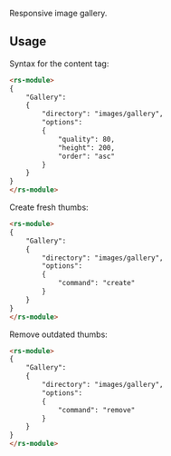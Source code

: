 Responsive image gallery.


Usage
-----

Syntax for the content tag:

```html
<rs-module>
{
	"Gallery":
	{
		"directory": "images/gallery",
		"options":
		{
			"quality": 80,
			"height": 200,
			"order": "asc"
		}
	}
}
</rs-module>
```

Create fresh thumbs:

```html
<rs-module>
{
	"Gallery":
	{
		"directory": "images/gallery",
		"options":
		{
			"command": "create"
		}
	}
}
</rs-module>
```

Remove outdated thumbs:

```html
<rs-module>
{
	"Gallery":
	{
		"directory": "images/gallery",
		"options":
		{
			"command": "remove"
		}
	}
}
</rs-module>
```
